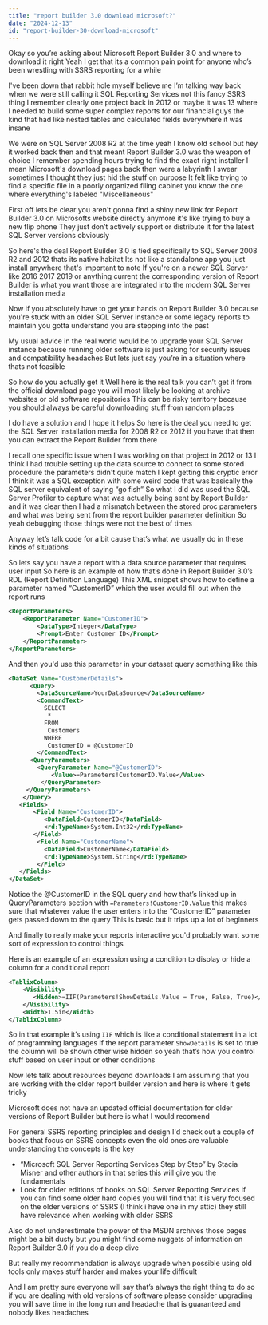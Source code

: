 ```yaml
---
title: "report builder 3.0 download microsoft?"
date: "2024-12-13"
id: "report-builder-30-download-microsoft"
---
```


Okay so you’re asking about Microsoft Report Builder 3.0 and where to download it right Yeah I get that its a common pain point for anyone who’s been wrestling with SSRS reporting for a while

I've been down that rabbit hole myself believe me I’m talking way back when we were still calling it SQL Reporting Services not this fancy SSRS thing I remember clearly one project back in 2012 or maybe it was 13 where I needed to build some super complex reports for our financial guys the kind that had like nested tables and calculated fields everywhere it was insane

We were on SQL Server 2008 R2 at the time yeah I know old school but hey it worked back then and that meant Report Builder 3.0 was the weapon of choice I remember spending hours trying to find the exact right installer I mean Microsoft's download pages back then were a labyrinth I swear sometimes I thought they just hid the stuff on purpose It felt like trying to find a specific file in a poorly organized filing cabinet you know the one where everything's labeled "Miscellaneous"

First off lets be clear you aren't gonna find a shiny new link for Report Builder 3.0 on Microsofts website directly anymore it's like trying to buy a new flip phone They just don’t actively support or distribute it for the latest SQL Server versions obviously

So here's the deal Report Builder 3.0 is tied specifically to SQL Server 2008 R2 and 2012 thats its native habitat Its not like a standalone app you just install anywhere that's important to note If you're on a newer SQL Server like 2016 2017 2019 or anything current the corresponding version of Report Builder is what you want those are integrated into the modern SQL Server installation media

Now if you absolutely have to get your hands on Report Builder 3.0 because you're stuck with an older SQL Server instance or some legacy reports to maintain you gotta understand you are stepping into the past

My usual advice in the real world would be to upgrade your SQL Server instance because running older software is just asking for security issues and compatibility headaches But lets just say you’re in a situation where thats not feasible

So how do you actually get it Well here is the real talk you can’t get it from the official download page you will most likely be looking at archive websites or old software repositories This can be risky territory because you should always be careful downloading stuff from random places

I do have a solution and I hope it helps So here is the deal you need to get the SQL Server installation media for 2008 R2 or 2012 if you have that then you can extract the Report Builder from there

I recall one specific issue when I was working on that project in 2012 or 13 I think I had trouble setting up the data source to connect to some stored procedure the parameters didn't quite match I kept getting this cryptic error I think it was a SQL exception with some weird code that was basically the SQL server equivalent of saying “go fish” So what I did was used the SQL Server Profiler to capture what was actually being sent by Report Builder and it was clear then I had a mismatch between the stored proc parameters and what was being sent from the report builder parameter definition So yeah debugging those things were not the best of times

Anyway let’s talk code for a bit cause that’s what we usually do in these kinds of situations

So lets say you have a report with a data source parameter that requires user input So here is an example of how that’s done in Report Builder 3.0’s RDL (Report Definition Language) This XML snippet shows how to define a parameter named “CustomerID” which the user would fill out when the report runs

```xml
<ReportParameters>
    <ReportParameter Name="CustomerID">
        <DataType>Integer</DataType>
        <Prompt>Enter Customer ID</Prompt>
    </ReportParameter>
</ReportParameters>
```

And then you'd use this parameter in your dataset query something like this

```xml
<DataSet Name="CustomerDetails">
      <Query>
        <DataSourceName>YourDataSource</DataSourceName>
        <CommandText>
          SELECT
           *
          FROM
           Customers
          WHERE
           CustomerID = @CustomerID
        </CommandText>
      <QueryParameters>
        <QueryParameter Name="@CustomerID">
            <Value>=Parameters!CustomerID.Value</Value>
         </QueryParameter>
     </QueryParameters>
    </Query>
   <Fields>
       <Field Name="CustomerID">
          <DataField>CustomerID</DataField>
          <rd:TypeName>System.Int32</rd:TypeName>
       </Field>
        <Field Name="CustomerName">
          <DataField>CustomerName</DataField>
          <rd:TypeName>System.String</rd:TypeName>
        </Field>
   </Fields>
</DataSet>
```

Notice the @CustomerID in the SQL query and how that’s linked up in QueryParameters section with  `=Parameters!CustomerID.Value` this makes sure that whatever value the user enters into the “CustomerID” parameter gets passed down to the query This is basic but it trips up a lot of beginners

And finally to really make your reports interactive you'd probably want some sort of expression to control things

Here is an example of an expression using a condition to display or hide a column for a conditional report

```xml
<TablixColumn>
    <Visibility>
       <Hidden>=IIF(Parameters!ShowDetails.Value = True, False, True)</Hidden>
    </Visibility>
    <Width>1.5in</Width>
</TablixColumn>
```

So in that example it’s using `IIF` which is like a conditional statement in a lot of programming languages If the report parameter `ShowDetails` is set to true the column will be shown other wise hidden so yeah that’s how you control stuff based on user input or other conditions

Now lets talk about resources beyond downloads I am assuming that you are working with the older report builder version and here is where it gets tricky

Microsoft does not have an updated official documentation for older versions of Report Builder but here is what I would recomend

For general SSRS reporting principles and design I'd check out a couple of books that focus on SSRS concepts even the old ones are valuable understanding the concepts is the key

*   “Microsoft SQL Server Reporting Services Step by Step” by Stacia Misner and other authors in that series this will give you the fundamentals
*   Look for older editions of books on SQL Server Reporting Services if you can find some older hard copies you will find that it is very focused on the older versions of SSRS (I think i have one in my attic) they still have relevance when working with older SSRS

Also do not underestimate the power of the MSDN archives those pages might be a bit dusty but you might find some nuggets of information on Report Builder 3.0 if you do a deep dive

But really my recommendation is always upgrade when possible using old tools only makes stuff harder and makes your life difficult

And I am pretty sure everyone will say that’s always the right thing to do so if you are dealing with old versions of software please consider upgrading you will save time in the long run and headache that is guaranteed and nobody likes headaches

